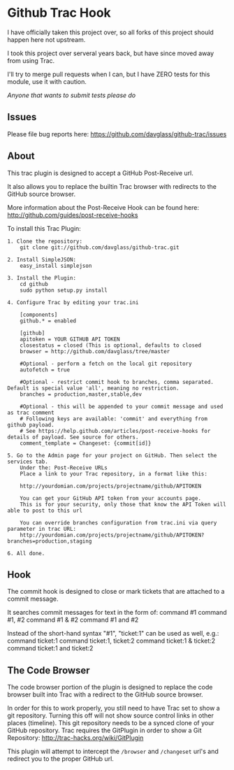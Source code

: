 Github Trac Hook
================

I have officially taken this project over, so all forks of this project should happen here not upstream.

I took this project over serveral years back, but have since moved away from using Trac.

I'll try to merge pull requests when I can, but I have ZERO tests for this module, use it with caution.

_Anyone that wants to submit tests please do_

Issues
------

Please file bug reports here:
https://github.com/davglass/github-trac/issues


About
-----

This trac plugin is designed to accept a GitHub Post-Receive url.

It also allows you to replace the builtin Trac browser with redirects to the GitHub source browser.

More information about the Post-Receive Hook can be found here:
http://github.com/guides/post-receive-hooks

To install this Trac Plugin:

    1. Clone the repository:
        git clone git://github.com/davglass/github-trac.git

    2. Install SimpleJSON:
        easy_install simplejson

    3. Install the Plugin:
        cd github
        sudo python setup.py install

    4. Configure Trac by editing your trac.ini
        
        [components]
        github.* = enabled

        [github]
        apitoken = YOUR GITHUB API TOKEN
        closestatus = closed (This is optional, defaults to closed
        browser = http://github.com/davglass/tree/master

        #Optional - perform a fetch on the local git repository
        autofetch = true

        #Optional - restrict commit hook to branches, comma separated. Default is special value 'all', meaning no restriction.
        branches = production,master,stable,dev

        #Optional - this will be appended to your commit message and used as trac comment
        # Following keys are available: 'commit' and everything from github payload.
        # See https://help.github.com/articles/post-receive-hooks for details of payload. See source for others.
        comment_template = Changeset: {commit[id]}
        
    5. Go to the Admin page for your project on GitHub. Then select the services tab.
        Under the: Post-Receive URLs
        Place a link to your Trac repository, in a format like this:
        
        http://yourdomian.com/projects/projectname/github/APITOKEN

        You can get your GitHub API token from your accounts page.
        This is for your security, only those that know the API Token will able to post to this url

        You can override branches configuration from trac.ini via query parameter in trac URL:
        http://yourdomian.com/projects/projectname/github/APITOKEN?branches=production,staging

    6. All done.


Hook
----

The commit hook is designed to close or mark tickets that are attached to a commit message.


It searches commit messages for text in the form of:
    command #1
    command #1, #2
    command #1 & #2 
    command #1 and #2

Instead of the short-hand syntax "#1", "ticket:1" can be used as well, e.g.:
    command ticket:1
    command ticket:1, ticket:2
    command ticket:1 & ticket:2 
    command ticket:1 and ticket:2


The Code Browser
----------------

The code browser portion of the plugin is designed to replace the code browser built into Trac with a
redirect to the GitHub source browser.

In order for this to work properly, you still need to have Trac set to show a git repository. Turning this off
will not show source control links in other places (timeline). This git repository needs to be a synced clone of
your GitHub repository. Trac requires the GitPlugin in order to show a Git Repository: http://trac-hacks.org/wiki/GitPlugin


This plugin will attempt to intercept the `/browser` and `/changeset` url's and redirect you to the proper GitHub url.
